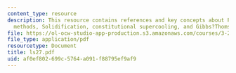 ```yaml
---
content_type: resource
description: This resource contains references and key concepts about Perturbation
  methods, Solidification, constitutional supercooling, and Gibbs?Thomson effect.
file: https://ol-ocw-studio-app-production.s3.amazonaws.com/courses/3-21-kinetic-processes-in-materials-spring-2006/af0ef802699c5764a091f88795ef9af9_ls27.pdf
file_type: application/pdf
resourcetype: Document
title: ls27.pdf
uid: af0ef802-699c-5764-a091-f88795ef9af9
---
```

